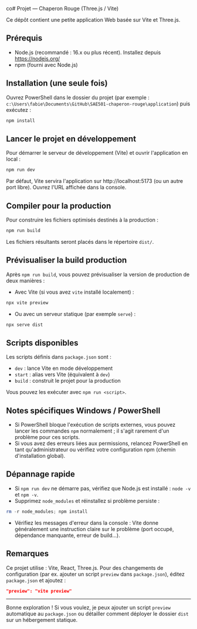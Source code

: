 co# Projet — Chaperon Rouge (Three.js / Vite)

Ce dépôt contient une petite application Web basée sur Vite et Three.js.

## Prérequis

- Node.js (recommandé : 16.x ou plus récent). Installez depuis https://nodejs.org/
- npm (fourni avec Node.js)

## Installation (une seule fois)

Ouvrez PowerShell dans le dossier du projet (par exemple : `c:\Users\fabie\Documents\GitHub\SAE501-chaperon-rouge\application`) puis exécutez :

```powershell
npm install
```

## Lancer le projet en développement

Pour démarrer le serveur de développement (Vite) et ouvrir l'application en local :

```powershell
npm run dev
```

Par défaut, Vite servira l'application sur http://localhost:5173 (ou un autre port libre). Ouvrez l'URL affichée dans la console.

## Compiler pour la production

Pour construire les fichiers optimisés destinés à la production :

```powershell
npm run build
```

Les fichiers résultants seront placés dans le répertoire `dist/`.

## Prévisualiser la build production

Après `npm run build`, vous pouvez prévisualiser la version de production de deux manières :

- Avec Vite (si vous avez `vite` installé localement) :

```powershell
npx vite preview
```

- Ou avec un serveur statique (par exemple `serve`) :

```powershell
npx serve dist
```

## Scripts disponibles

Les scripts définis dans `package.json` sont :

- `dev` : lance Vite en mode développement
- `start` : alias vers Vite (équivalent à `dev`)
- `build` : construit le projet pour la production

Vous pouvez les exécuter avec `npm run <script>`.

## Notes spécifiques Windows / PowerShell

- Si PowerShell bloque l'exécution de scripts externes, vous pouvez lancer les commandes `npm` normalement ; il s'agit rarement d'un problème pour ces scripts.
- Si vous avez des erreurs liées aux permissions, relancez PowerShell en tant qu'administrateur ou vérifiez votre configuration npm (chemin d'installation global).

## Dépannage rapide

- Si `npm run dev` ne démarre pas, vérifiez que Node.js est installé : `node -v` et `npm -v`.
- Supprimez `node_modules` et réinstallez si problème persiste :

```powershell
rm -r node_modules; npm install
```

- Vérifiez les messages d'erreur dans la console : Vite donne généralement une instruction claire sur le problème (port occupé, dépendance manquante, erreur de build...).

## Remarques

Ce projet utilise : Vite, React, Three.js. Pour des changements de configuration (par ex. ajouter un script `preview` dans `package.json`), éditez `package.json` et ajoutez :

```json
"preview": "vite preview"
```

---

Bonne exploration ! Si vous voulez, je peux ajouter un script `preview` automatique au `package.json` ou détailler comment déployer le dossier `dist` sur un hébergement statique.
